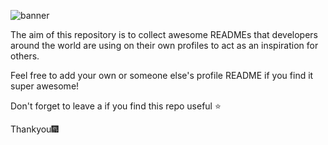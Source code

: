 ![banner]([https://user-images.githubusercontent.com/23727056/87433896-78ae9700-c607-11ea-9ca6-9cdbe3f67998.jpg](https://drive.google.com/drive/u/0/folders/1WV6aQuXfB0r0AlEARu7-1CVlRl61xnoi))

The aim of this repository is to collect awesome READMEs that developers around the world are using on their own profiles to act as an inspiration for others.

Feel free to add your own or someone else's profile README if you find it super awesome! 

Don't forget to leave a if you find this repo useful ⭐

Thankyou🎆

